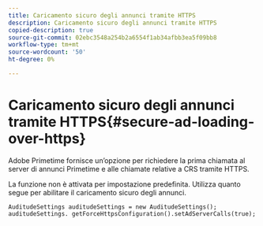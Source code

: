 ```yaml
---
title: Caricamento sicuro degli annunci tramite HTTPS
description: Caricamento sicuro degli annunci tramite HTTPS
copied-description: true
source-git-commit: 02ebc3548a254b2a6554f1ab34afbb3ea5f09bb8
workflow-type: tm+mt
source-wordcount: '50'
ht-degree: 0%

---
```


# Caricamento sicuro degli annunci tramite HTTPS{#secure-ad-loading-over-https}

Adobe Primetime fornisce un’opzione per richiedere la prima chiamata al server di annunci Primetime e alle chiamate relative a CRS tramite HTTPS.

La funzione non è attivata per impostazione predefinita. Utilizza quanto segue per abilitare il caricamento sicuro degli annunci.

```
AuditudeSettings auditudeSettings = new AuditudeSettings(); 
auditudeSettings. getForceHttpsConfiguration().setAdServerCalls(true);
```
